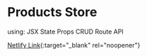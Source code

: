 # Products Store

using:
JSX
State
Props
CRUD
Route
API

[Netlify Link](https://tofik-products-store.netlify.app/){:target="\_blank" rel="noopener"}
